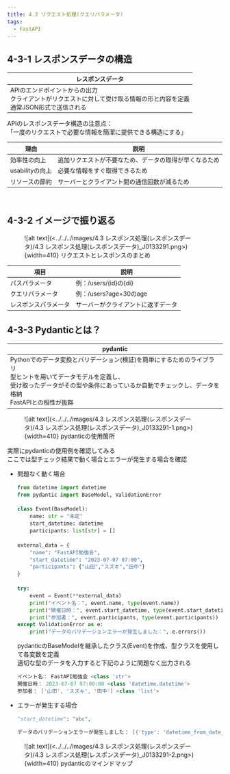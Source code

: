 ```yaml
---
title: 4.3 リクエスト処理(クエリパラメータ)
tags:
  - FastAPI
---
```


## 4-3-1 レスポンスデータの構造

|レスポンスデータ|
|---|
|APIのエンドポイントからの出力<br>クライアントがリクエストに対して受け取る情報の形と内容を定義<br>通常JSON形式で送信される|


APIのレスポンスデータ構造の注意点：  
「一度のリクエストで必要な情報を簡潔に提供できる構造にする」

|理由|説明|
|---|---|
|効率性の向上|追加リクエストが不要なため、データの取得が早くなるため|
|usabilityの向上|必要な情報をすぐ取得できるため|
|リソースの節約|サーバーとクライアント間の通信回数が減るため|

<br>

## 4-3-2 イメージで振り返る

<figure markdown="span">
  ![alt text](<../../../images/4.3 レスポンス処理(レスポンスデータ)/4.3 レスポンス処理(レスポンスデータ)_J0133291.png>){width=410}
  <figconfig>リクエストとレスポンスのまとめ</figconfig>
</figure>

|項目|説明|
|---|---|
|パスパラメータ|例：/users/{id}の{di}|
|クエリパラメータ|例：/users?age=30のage|
|レスポンスパラメータ|サーバーがクライアントに返すデータ|

## 4-3-3 Pydanticとは？

|pydantic|
|---|
|Pythonでのデータ変換とバリデーション(検証)を簡単にするためのライブラリ<br>型ヒントを用いてデータモデルを定義し、<br>受け取ったデータがその型や条件にあっているか自動でチェックし、データを格納<br>FastAPIとの相性が抜群|

<figure markdown="span">
  ![alt text](<../../../images/4.3 レスポンス処理(レスポンスデータ)/4.3 レスポンス処理(レスポンスデータ)_J0133291-1.png>){width=410}
  <figconfig>pydanticの使用箇所</figconfig>
</figure>

実際にpydanticの使用例を確認してみる  
ここでは型チェック結果で動く場合とエラーが発生する場合を確認

- 問題なく動く場合

    ```python title="main.py"
    from datetime import datetime
    from pydantic import BaseModel, ValidationError

    class Event(BaseModel):
        name: str = "未定"
        start_datetime: datetime
        participants: list[str] = []

    external_data = {
        "name": "FastAPI勉強会",
        "start_datetime": "2023-07-07 07:00",
        "participants": {"山田","スズキ","田中"}
    }

    try:
        event = Event(**external_data)
        print("イベント名：", event.name, type(event.name))
        print("開催日時：", event.start_datetime, type(event.start_datetime))
        print("参加者：", event.participants, type(event.participants))
    except ValidationError as e:
        print("データのバリデーションエラーが発生しました：", e.errors())
    ```

    pydanticのBaseModelを継承したクラス(Event)を作成、型クラスを使用して各変数を定義  
    適切な型のデータを入力すると下記のように問題なく出力される

    ```powershell title="実行結果"
    イベント名： FastAPI勉強会 <class 'str'>
    開催日時： 2023-07-07 07:00:00 <class 'datetime.datetime'>
    参加者： ['山田', 'スズキ', '田中'] <class 'list'>
    ```

- エラーが発生する場合

    ```python title="main.py start_datetimeの値をstrに変更"
    "start_datetime": "abc",
    ```

    ```powershell title="実行結果"
    データのバリデーションエラーが発生しました： [{'type': 'datetime_from_date_parsing', 'loc': ('start_datetime',), 'msg': 'Input should be a valid datetime or date, input is too short', 'input': 'abc', 'ctx': {'error': 'input is too short'}, 'url': 'https://errors.pydantic.dev/2.9/v/datetime_from_date_parsing'}]
    ```

<figure markdown="span">
  ![alt text](<../../../images/4.3 レスポンス処理(レスポンスデータ)/4.3 レスポンス処理(レスポンスデータ)_J0133291-2.png>){width=410}
  <figconfig>pydanticのマインドマップ</figconfig>
</figure>